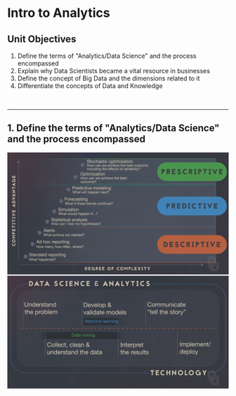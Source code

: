 # Intro to Analytics

## Unit Objectives
1. Define the terms of "Analytics/Data Science" and the process encompassed
2. Explain why Data Scientists became a vital resource in businesses
3. Define the concept of Big Data and the dimensions related to it
4. Differentiate the concepts of Data and Knowledge

<br>

---

## 1. Define the terms of "Analytics/Data Science" and the process encompassed

<img src = "Images/1.png" width = 550> <br>
<img src = "Images/DSA.png" width = 550>